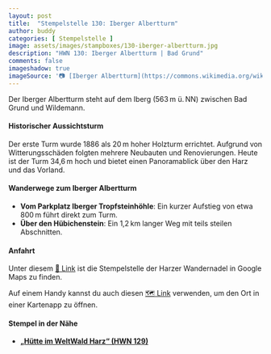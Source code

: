 ```yaml
---
layout: post
title:  "Stempelstelle 130: Iberger Albertturm"
author: buddy
categories: [ Stempelstelle ]
image: assets/images/stampboxes/130-iberger-albertturm.jpg
description: "HWN 130: Iberger Albertturm | Bad Grund"
comments: false
imageshadow: true
imageSource: '📷 [Iberger Albertturm](https://commons.wikimedia.org/wiki/File:Iberger_Albertturm.jpg) von Hejkal unter Lizenz [CC BY-SA 2.0 de](https://creativecommons.org/licenses/by-sa/2.0/de/deed.en)'
---
```


Der Iberger Albertturm steht auf dem Iberg (563 m ü. NN) zwischen Bad Grund und Wildemann. 

#### Historischer Aussichtsturm

Der erste Turm wurde 1886 als 20 m hoher Holzturm errichtet.  Aufgrund von Witterungsschäden folgten mehrere Neubauten und Renovierungen. Heute ist der Turm 34,6 m hoch und bietet einen Panoramablick über den Harz und das Vorland. 

#### Wanderwege zum Iberger Albertturm

- **Vom Parkplatz Iberger Tropfsteinhöhle**: Ein kurzer Aufstieg von etwa 800 m führt direkt zum Turm. 
- **Über den Hübichenstein**: Ein 1,2 km langer Weg mit teils steilen Abschnitten. 

#### Anfahrt

Unter diesem [📍 Link](https://www.google.com/maps/dir/?api=1&origin=&destination=51.81987%2C%2010.24520) ist die Stempelstelle der Harzer Wandernadel in Google Maps zu finden.

<div class="android-only">
  Auf einem Handy kannst du auch diesen 
  <a href="geo:51.81987,10.24520">🗺️ Link</a> 
  verwenden, um den Ort in einer Kartenapp zu öffnen.
  <p></p>
</div>

#### Stempel in der Nähe

- [**„Hütte im WeltWald Harz“ (HWN 129)**](/stempelstelle-129-huette-im-weltwald-harz)
